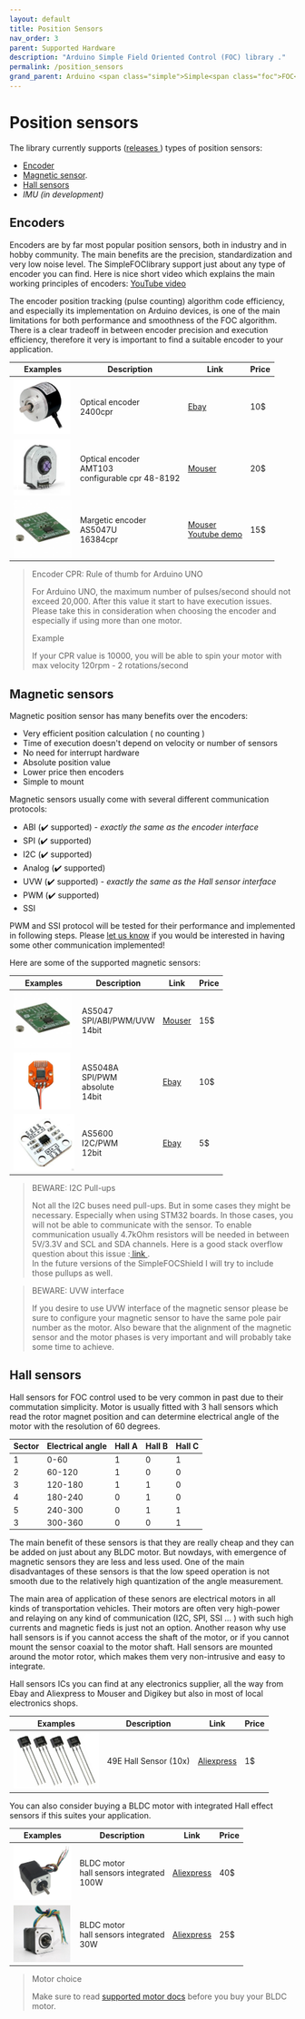 ```yaml
---
layout: default
title: Position Sensors
nav_order: 3
parent: Supported Hardware
description: "Arduino Simple Field Oriented Control (FOC) library ."
permalink: /position_sensors
grand_parent: Arduino <span class="simple">Simple<span class="foc">FOC</span>library</span>
---
```


# Position sensors
The library currently supports ([releases <i class="fa fa-tag"></i>](https://github.com/simplefoc/Arduino-FOC/releases)) types of position sensors: 
- [Encoder](#encoders) 
- [Magnetic sensor](#magnetic-sensors).
- [Hall sensors](#hall-sensors)
- *IMU (in development)*

## Encoders
Encoders are by far most popular position sensors, both in industry and in hobby community. The main benefits are the precision, standardization and very low noise level. The <span class="simple">Simple<span class="foc">FOC</span>library</span> support just about any type of encoder you can find.  Here is nice short video which explains the main working principles of encoders: [YouTube video](https://www.youtube.com/watch?v=qT6FdvcEsMs)

The encoder position tracking (pulse counting) algorithm code efficiency, and especially its implementation on Arduino devices, is one of the main limitations for both performance and smoothness of the FOC algorithm. There is a clear tradeoff in between encoder precision and execution efficiency, therefore it very is important to find a suitable encoder to your application.

Examples  | Description | Link | Price
---- | ---- | ---- | ----
[<img src="extras/Images/enc.jpg"  style="height:100px">](https://www.ebay.com/itm/360-600P-R-Photoelectric-Incremental-Rotary-Encoder-5V-24V-AB-Two-Phases-Shaft/254214673272?hash=item3b30601378:m:mDiuW1F2qXINSH51TqAjhTg)  | Optical encoder<br>2400cpr | [Ebay](https://www.ebay.fr/itm/L6234-Breakout-Board-/153204519965) | 10$
[<img src="extras/Images/enc1.png" style="height:100px">](https://www.ebay.com/itm/HMBGC-V2-0-3-Axle-Gimbal-Controller-Control-Plate-Board-Module-with-Sensor/351497840990?hash=item51d6e7695e:g:BAsAAOSw0QFXBxrZ:rk:1:pf:1) | Optical encoder<br>AMT103 <br> configurable cpr 48-8192 |  [Mouser](https://www.mouser.fr/ProductDetail/CUI-Devices/AMT103-V?qs=%2Fha2pyFaduiAsBlScvLoAWHUnKz39jAIpNPVt58AQ0PVb84dpbt53g%3D%3D)  | 20$
[<img src="extras/Images/mag.jpg"  style="height:100px">](hhttps://www.mouser.fr/ProductDetail/ams/AS5X47U-TS_EK_AB?qs=sGAEpiMZZMve4%2FbfQkoj%252BBDLPCj82ZLyYIPEtADg0FE%3D) | Margetic encoder <br> AS5047U <br> 16384cpr |  [Mouser](https://www.mouser.fr/ProductDetail/ams/AS5X47U-TS_EK_AB?qs=sGAEpiMZZMve4%2FbfQkoj%252BBDLPCj82ZLyYIPEtADg0FE%3D)<br> [Youtube demo](https://www.youtube.com/watch?v=Gl-DiOqXXJ8)   | 15$



<blockquote class="warning">
<p class="heading">Encoder CPR: Rule of thumb for Arduino UNO</p>
For Arduino UNO, the maximum number of pulses/second should not exceed 20,000. After this value it start to have execution issues. 
Please take this in consideration when choosing the encoder and especially if using more than one motor.<br>
<p class="heading">Example</p>
If your CPR value is 10000, you will be able to spin your motor with max velocity 120rpm - 2 rotations/second 
</blockquote>

      
## Magnetic sensors
Magnetic position sensor has many benefits over the encoders:
- Very efficient position calculation ( no counting ) 
- Time of execution doesn't depend on velocity or number of sensors
- No need for interrupt hardware
- Absolute position value
- Lower price then encoders
- Simple to mount

Magnetic sensors usually come with several different communication protocols:
- ABI (✔️ supported) - *exactly the same as the encoder interface* 
- SPI (✔️ supported)
- I2C (✔️ supported)
- Analog (✔️ supported)
- UVW (✔️ supported)  - *exactly the same as the Hall sensor interface* 
- PWM (✔️ supported)
- SSI 

PWM and SSI protocol will be tested for their performance and implemented in following steps. 
Please [let us know](contact) if you would be interested in having some other communication implemented!

Here are some of the supported magnetic sensors:

Examples  | Description | Link | Price
---- | ---- | ---- | ----
[<img src="extras/Images/mag.jpg"  style="height:100px">](https://www.mouser.fr/ProductDetail/ams/AS5X47U-TS_EK_AB?qs=sGAEpiMZZMve4%2FbfQkoj%252BBDLPCj82ZLyYIPEtADg0FE%3D) | AS5047<br> SPI/ABI/PWM/UVW <br> 14bit |  [Mouser](https://www.mouser.fr/ProductDetail/ams/AS5X47U-TS_EK_AB?qs=sGAEpiMZZMve4%2FbfQkoj%252BBDLPCj82ZLyYIPEtADg0FE%3D) | 15$
[<img src="extras/Images/mag2.jpg"  style="height:100px">](https://www.ebay.com/itm/AS5048-Magnetic-Encoder-PWM-SPI-Interface-14-Bit-Precision-For-Brushless-Motor/153636871434?hash=item23c5789d0a:g:oOMAAOSwd-5ddaWQ) | AS5048A<br> SPI/PWM <br> absolute <br> 14bit |  [Ebay](https://www.ebay.com/itm/AS5048-Magnetic-Encoder-PWM-SPI-Interface-14-Bit-Precision-For-Brushless-Motor/153636871434?hash=item23c5789d0a:g:oOMAAOSwd-5ddaWQ) | 10$
[<img src="extras/Images/as5600.jpg"  style="height:100px">](https://www.ebay.com/itm/1PC-New-AS5600-magnetic-encoder-sensor-module-12bit-high-precision/303401254431?hash=item46a41fbe1f:g:nVwAAOSwTJJd8zRK) | AS5600 <br> I2C/PWM <br> 12bit | [Ebay](https://www.ebay.com/itm/1PC-New-AS5600-magnetic-encoder-sensor-module-12bit-high-precision/303401254431?hash=item46a41fbe1f:g:nVwAAOSwTJJd8zRK) | 5$ 


<blockquote class="warning"><p class="heading">BEWARE: I2C Pull-ups</p>
Not all the I2C buses need pull-ups. But in some cases they might be necessary. Especially when using STM32 boards. In those cases, you will not be able to communicate with the sensor. 
To enable communication usually 4.7kOhm resistors will be needed in between 5V/3.3V and SCL and SDA channels. Here is a good stack overflow question about this issue :<a href="https://electronics.stackexchange.com/questions/102611/what-happens-if-i-omit-the-pullup-resistors-on-i2c-lines"> link </a>. 
<br>
In the future versions of the <span class="simple">Simple<span class="foc">FOC</span>Shield</span> I will try to include those pullups as well.
</blockquote>

<blockquote class="warning"><p class="heading">BEWARE: UVW interface</p>
If you desire to use UVW interface of the magnetic sensor please be sure to configure your magnetic sensor to have the same pole pair number as the motor. Also beware that the alignment of the magnetic sensor and the motor phases is very important and will probably take some time to achieve. 
</blockquote>
      
## Hall sensors

Hall sensors for FOC control used to be very common in past due to their commutation simplicity. Motor is usually fitted with 3 hall sensors which read the rotor magnet position and can determine electrical angle of the motor with the resolution of 60 degrees. 

Sector | Electrical angle | Hall A | Hall B | Hall C
--- | ---| -- | - | - 
 1| 0-60 | 1 | 0 | 1
 2| 60-120 | 1 | 0 | 0  
 3| 120-180 | 1 | 1 | 0
 4| 180-240 | 0 | 1 | 0 
 5| 240-300 | 0 | 1 | 1  
 3| 300-360 | 0 | 0 | 1

The main benefit of these sensors is that they are really cheap and they can be added on just about any BLDC motor. But nowdays, with emergence of magnetic sensors they are less and less used. One of the main disadvantages of these sensors is that the low speed operation is not smooth due to the relatively high quantization of the angle measurement. 

The main area of application of these senors are electrical motors in all kinds of transportation vehicles. Their motors are often very high-power and relaying on any kind of communication (I2C, SPI, SSI ... ) with such high currents and magnetic fieds is just not an option. Another reason why use hall sensors is if you cannot access the shaft of the motor, or if you cannot mount the sensor coaxial to the motor shaft. Hall sensors are mounted around the motor rotor, which makes them very non-intrusive and easy to integrate. 

Hall sensors ICs you can find at any electronics supplier, all the way from Ebay and Aliexpress to Mouser and Digikey but also in most of local electronics shops.

Examples  | Description | Link | Price
---- | ---- | ---- | ----
[<img src="extras/Images/hall.png"  style="height:100px">](https://fr.aliexpress.com/item/32590021901.html?spm=a2g0o.productlist.0.0.6eec671cZA32JT&algo_pvid=5729f98b-72a0-4cf8-b80a-adac9ecbbd2a&algo_expid=5729f98b-72a0-4cf8-b80a-adac9ecbbd2a-58&btsid=0b8b035915993735716435630eb78b&ws_ab_test=searchweb0_0,searchweb201602_,searchweb201603_) |  49E Hall Sensor (10x) |  [Aliexpress](https://fr.aliexpress.com/item/32590021901.html?spm=a2g0o.productlist.0.0.6eec671cZA32JT&algo_pvid=5729f98b-72a0-4cf8-b80a-adac9ecbbd2a&algo_expid=5729f98b-72a0-4cf8-b80a-adac9ecbbd2a-58&btsid=0b8b035915993735716435630eb78b&ws_ab_test=searchweb0_0,searchweb201602_,searchweb201603_) | 1$

You can also consider buying a BLDC motor with integrated Hall effect sensors if this suites your application. 

Examples  | Description | Link | Price
---- | ---- | ---- | ----
[<img src="extras/Images/hall1.png"  style="height:100px">](https://fr.aliexpress.com/item/4000086664014.html?spm=a2g0o.productlist.0.0.338073065g29WW&s=p&ad_pvid=20200905233621305169369584280003211148_6&algo_pvid=e2271fc5-6c48-4ca9-9961-ed620ada16d6&algo_expid=e2271fc5-6c48-4ca9-9961-ed620ada16d6-29&btsid=0b8b034515993741819075226e8e8e&ws_ab_test=searchweb0_0,searchweb201602_,searchweb201603_) |  BLDC motor <br> hall sensors integrated <br> 100W |  [Aliexpress](https://fr.aliexpress.com/item/4000086664014.html?spm=a2g0o.productlist.0.0.338073065g29WW&s=p&ad_pvid=20200905233621305169369584280003211148_6&algo_pvid=e2271fc5-6c48-4ca9-9961-ed620ada16d6&algo_expid=e2271fc5-6c48-4ca9-9961-ed620ada16d6-29&btsid=0b8b034515993741819075226e8e8e&ws_ab_test=searchweb0_0,searchweb201602_,searchweb201603_) | 40$
[<img src="extras/Images/hallw.png"  style="height:100px">](https://fr.aliexpress.com/item/4000242695485.html?spm=a2g0o.productlist.0.0.338073065g29WW&algo_pvid=e2271fc5-6c48-4ca9-9961-ed620ada16d6&algo_expid=e2271fc5-6c48-4ca9-9961-ed620ada16d6-17&btsid=0b8b034515993741819075226e8e8e&ws_ab_test=searchweb0_0,searchweb201602_,searchweb201603_) |  BLDC motor <br> hall sensors integrated <br> 30W |  [Aliexpress](https://fr.aliexpress.com/item/4000242695485.html?spm=a2g0o.productlist.0.0.338073065g29WW&algo_pvid=e2271fc5-6c48-4ca9-9961-ed620ada16d6&algo_expid=e2271fc5-6c48-4ca9-9961-ed620ada16d6-17&btsid=0b8b034515993741819075226e8e8e&ws_ab_test=searchweb0_0,searchweb201602_,searchweb201603_) | 25$

<blockquote class="warning"><p class="heading">Motor choice</p>
Make sure to read <a href="motors">supported motor docs</a> before you buy your BLDC motor.
</blockquote>
      